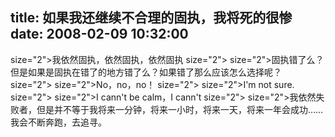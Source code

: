 title: 如果我还继续不合理的固执，我将死的很惨
date: 2008-02-09 10:32:00
---

 size="2">我依然固执，依然固执，依然固执  size="2">   size="2">固执错了么？但是如果是固执在错了的地方错了么？如果错了那么应该怎么选择呢？  size="2">   size="2">No，no，no！  size="2">   size="2">I'm not sure.  size="2">   size="2">I cann't be calm，I cann't  size="2">   size="2">我依然失败者，但是并不等于我将来一分钟，将来一小时，将来一天，将来一年会成功……我会不断奔跑，去追寻。
